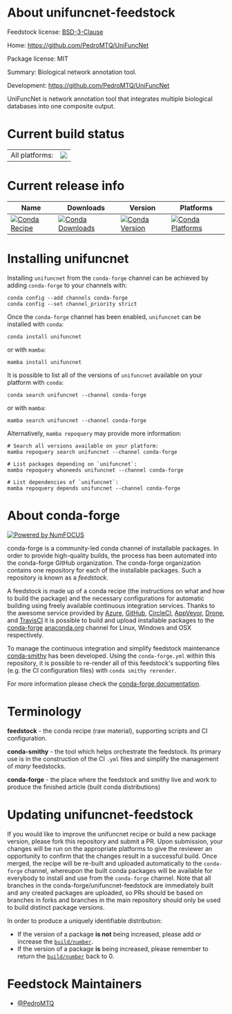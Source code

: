 About unifuncnet-feedstock
==========================

Feedstock license: [BSD-3-Clause](https://github.com/conda-forge/unifuncnet-feedstock/blob/main/LICENSE.txt)

Home: https://github.com/PedroMTQ/UniFuncNet

Package license: MIT

Summary: Biological network annotation tool.

Development: https://github.com/PedroMTQ/UniFuncNet

UniFuncNet is network annotation tool that integrates multiple biological
databases into one composite output.


Current build status
====================


<table><tr><td>All platforms:</td>
    <td>
      <a href="https://dev.azure.com/conda-forge/feedstock-builds/_build/latest?definitionId=15462&branchName=main">
        <img src="https://dev.azure.com/conda-forge/feedstock-builds/_apis/build/status/unifuncnet-feedstock?branchName=main">
      </a>
    </td>
  </tr>
</table>

Current release info
====================

| Name | Downloads | Version | Platforms |
| --- | --- | --- | --- |
| [![Conda Recipe](https://img.shields.io/badge/recipe-unifuncnet-green.svg)](https://anaconda.org/conda-forge/unifuncnet) | [![Conda Downloads](https://img.shields.io/conda/dn/conda-forge/unifuncnet.svg)](https://anaconda.org/conda-forge/unifuncnet) | [![Conda Version](https://img.shields.io/conda/vn/conda-forge/unifuncnet.svg)](https://anaconda.org/conda-forge/unifuncnet) | [![Conda Platforms](https://img.shields.io/conda/pn/conda-forge/unifuncnet.svg)](https://anaconda.org/conda-forge/unifuncnet) |

Installing unifuncnet
=====================

Installing `unifuncnet` from the `conda-forge` channel can be achieved by adding `conda-forge` to your channels with:

```
conda config --add channels conda-forge
conda config --set channel_priority strict
```

Once the `conda-forge` channel has been enabled, `unifuncnet` can be installed with `conda`:

```
conda install unifuncnet
```

or with `mamba`:

```
mamba install unifuncnet
```

It is possible to list all of the versions of `unifuncnet` available on your platform with `conda`:

```
conda search unifuncnet --channel conda-forge
```

or with `mamba`:

```
mamba search unifuncnet --channel conda-forge
```

Alternatively, `mamba repoquery` may provide more information:

```
# Search all versions available on your platform:
mamba repoquery search unifuncnet --channel conda-forge

# List packages depending on `unifuncnet`:
mamba repoquery whoneeds unifuncnet --channel conda-forge

# List dependencies of `unifuncnet`:
mamba repoquery depends unifuncnet --channel conda-forge
```


About conda-forge
=================

[![Powered by
NumFOCUS](https://img.shields.io/badge/powered%20by-NumFOCUS-orange.svg?style=flat&colorA=E1523D&colorB=007D8A)](https://numfocus.org)

conda-forge is a community-led conda channel of installable packages.
In order to provide high-quality builds, the process has been automated into the
conda-forge GitHub organization. The conda-forge organization contains one repository
for each of the installable packages. Such a repository is known as a *feedstock*.

A feedstock is made up of a conda recipe (the instructions on what and how to build
the package) and the necessary configurations for automatic building using freely
available continuous integration services. Thanks to the awesome service provided by
[Azure](https://azure.microsoft.com/en-us/services/devops/), [GitHub](https://github.com/),
[CircleCI](https://circleci.com/), [AppVeyor](https://www.appveyor.com/),
[Drone](https://cloud.drone.io/welcome), and [TravisCI](https://travis-ci.com/)
it is possible to build and upload installable packages to the
[conda-forge](https://anaconda.org/conda-forge) [anaconda.org](https://anaconda.org/)
channel for Linux, Windows and OSX respectively.

To manage the continuous integration and simplify feedstock maintenance
[conda-smithy](https://github.com/conda-forge/conda-smithy) has been developed.
Using the ``conda-forge.yml`` within this repository, it is possible to re-render all of
this feedstock's supporting files (e.g. the CI configuration files) with ``conda smithy rerender``.

For more information please check the [conda-forge documentation](https://conda-forge.org/docs/).

Terminology
===========

**feedstock** - the conda recipe (raw material), supporting scripts and CI configuration.

**conda-smithy** - the tool which helps orchestrate the feedstock.
                   Its primary use is in the construction of the CI ``.yml`` files
                   and simplify the management of *many* feedstocks.

**conda-forge** - the place where the feedstock and smithy live and work to
                  produce the finished article (built conda distributions)


Updating unifuncnet-feedstock
=============================

If you would like to improve the unifuncnet recipe or build a new
package version, please fork this repository and submit a PR. Upon submission,
your changes will be run on the appropriate platforms to give the reviewer an
opportunity to confirm that the changes result in a successful build. Once
merged, the recipe will be re-built and uploaded automatically to the
`conda-forge` channel, whereupon the built conda packages will be available for
everybody to install and use from the `conda-forge` channel.
Note that all branches in the conda-forge/unifuncnet-feedstock are
immediately built and any created packages are uploaded, so PRs should be based
on branches in forks and branches in the main repository should only be used to
build distinct package versions.

In order to produce a uniquely identifiable distribution:
 * If the version of a package **is not** being increased, please add or increase
   the [``build/number``](https://docs.conda.io/projects/conda-build/en/latest/resources/define-metadata.html#build-number-and-string).
 * If the version of a package **is** being increased, please remember to return
   the [``build/number``](https://docs.conda.io/projects/conda-build/en/latest/resources/define-metadata.html#build-number-and-string)
   back to 0.

Feedstock Maintainers
=====================

* [@PedroMTQ](https://github.com/PedroMTQ/)

